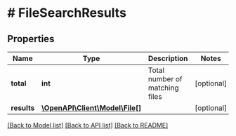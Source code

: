 # # FileSearchResults

## Properties

Name | Type | Description | Notes
------------ | ------------- | ------------- | -------------
**total** | **int** | Total number of matching files | [optional]
**results** | [**\OpenAPI\Client\Model\File[]**](File.md) |  | [optional]

[[Back to Model list]](../../README.md#models) [[Back to API list]](../../README.md#endpoints) [[Back to README]](../../README.md)
